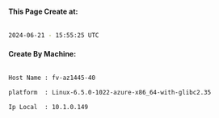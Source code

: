 
   
#### This Page Create at:

```bash

2024-06-21 - 15:55:25 UTC

```

#### Create By Machine:

```bash

Host Name : fv-az1445-40

platform  : Linux-6.5.0-1022-azure-x86_64-with-glibc2.35

Ip Local  : 10.1.0.149

```

